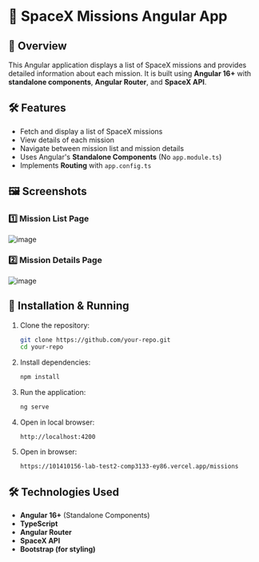 # 🚀 SpaceX Missions Angular App

## 📌 Overview
This Angular application displays a list of SpaceX missions and provides detailed information about each mission. It is built using **Angular 16+** with **standalone components**, **Angular Router**, and **SpaceX API**.

## 🛠 Features
- Fetch and display a list of SpaceX missions
- View details of each mission
- Navigate between mission list and mission details
- Uses Angular's **Standalone Components** (No `app.module.ts`)
- Implements **Routing** with `app.config.ts`


## 🖼 Screenshots
### 1️⃣ Mission List Page
![image](https://github.com/user-attachments/assets/6fc21aa2-a6ce-4c50-abac-a3b516d311dc)


### 2️⃣ Mission Details Page
![image](https://github.com/user-attachments/assets/a20855c5-0e26-46a0-bfc4-4ad84d8c79cb)


## 🚀 Installation & Running
1. Clone the repository:
   ```sh
   git clone https://github.com/your-repo.git
   cd your-repo
   ```
2. Install dependencies:
   ```sh
   npm install
   ```
3. Run the application:
   ```sh
   ng serve
   ```
4. Open in local browser:
   ```
   http://localhost:4200
   ```
4. Open in browser:
   ```
   https://101410156-lab-test2-comp3133-ey86.vercel.app/missions
   ```

## 🛠 Technologies Used
- **Angular 16+** (Standalone Components)
- **TypeScript**
- **Angular Router**
- **SpaceX API**
- **Bootstrap (for styling)**





